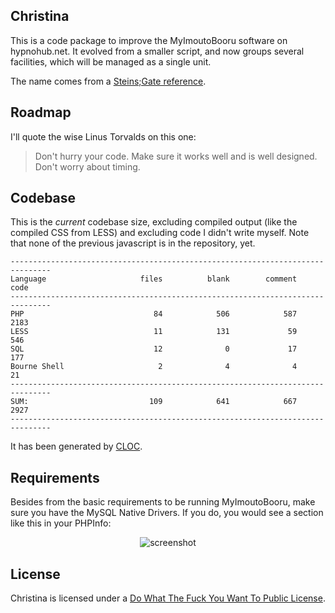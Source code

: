 ## Christina

This is a code package to improve the MyImoutoBooru software on hypnohub.net.
It evolved from a smaller script, and now groups several facilities, which
will be managed as a single unit.

The name comes from a [Steins;Gate reference](http://www.youtube.com/watch?v=a-GqSWsISVs).

## Roadmap

I'll quote the wise Linus Torvalds on this one:

> Don't hurry your code. Make sure it works well and is well designed. Don't worry about timing.

## Codebase

This is the *current* codebase size, excluding compiled output (like the compiled CSS from LESS) and excluding code I didn't write myself. Note that none of the previous javascript is in the repository, yet.

    -------------------------------------------------------------------------------
    Language                     files          blank        comment           code
    -------------------------------------------------------------------------------
    PHP                             84            506            587           2183
    LESS                            11            131             59            546
    SQL                             12              0             17            177
    Bourne Shell                     2              4              4             21
    -------------------------------------------------------------------------------
    SUM:                           109            641            667           2927
    -------------------------------------------------------------------------------

It has been generated by [CLOC](http://cloc.sourceforge.net).

## Requirements

Besides from the basic requirements to be running MyImoutoBooru, make sure you have the MySQL Native Drivers. If you do, you would see a section like this in your PHPInfo:

<p align="center"><img alt="screenshot" src="https://raw.github.com/stem-cell/christina/master/doc/images/mysqlnd.png" /></p>

## License

Christina is licensed under a [Do What The Fuck You Want To Public License](http://www.wtfpl.net/).
